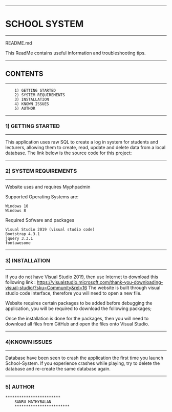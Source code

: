 _____________________________________________________________________________________________________________________
# SCHOOL SYSTEM       
______________________________________________________________________________________________________________________
README.md

This ReadMe contains useful information and troubleshooting tips.
_______________________________________________________________________________________________________________________

## CONTENTS
--------
		1) GETTING STARTED
		2) SYSTEM REQUIREMENTS
		3) INSTALLATION
		4) KNOWN ISSUES
		5) AUTHOR

______________________________________________________________________________________________________________________

### 1) GETTING STARTED
-------------------
This application uses raw SQL to create a log in system for students and lecturers, allowing them to create,
read, update and delete data from a local database. The link below is the source code for this project:
______________________________________________________________________________________________________________________
 
### 2) SYSTEM REQUIREMENTS
-----------------------
Website uses and requires Myphpadmin

Supported Operating Systems are:

	Windows 10
	Windows 8 


Required Sofware and packages
	
	Visual Studio 2019 (visual studio code)
	Bootstrap 4.3.1
	jquery 3.3.1
	fontawesome
________________________________________________________________________________________________________________________	
	
### 3) INSTALLATION
-----------------

If you do not have Visual Studio 2019, then use Internet to download this following link :
https://visualstudio.microsoft.com/thank-you-downloading-visual-studio/?sku=Community&rel=16
The website is built through visual studio code interface, therefore you will need to open a new file.

Website requires certain packages to be added before debugging the application, you will be required to
download the following packages;  <link rel="stylesheet" href="https://stackpath.bootstrapcdn.com/bootstrap/4.3.1/css/bootstrap.min.css"
integrity="sha384-ggOyR0iXCbMQv3Xipma34MD+dH/1fQ784/j6cY/iJTQUOhcWr7x9JvoRxT2MZw1T" crossorigin="anonymous">
 <link rel="stylesheet" href="https://use.fontawesome.com/releases/v5.7.2/css/all.css"
 integrity="sha384-fnmOCqbTlWIlj8LyTjo7mOUStjsKC4pOpQbqyi7RrhN7udi9RwhKkMHpvLbHG9Sr" crossorigin="anonymous">

Once the installation is done for the packages, then you will need to download all files from GitHub and open the
files onto Visual Studio.
______________________________________________________________________________________________________________________

### 4)KNOWN ISSUES
---------------

Database have been seen to crash the application the first time you launch School-System. If you experience crashes
while playing, try to delete the database and re-create the same database again.

_________________________________________________________________________________________________________________________

### 5) AUTHOR

	************************
	    SANRU MATHYBALAN
        ************************
